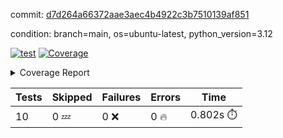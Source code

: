 commit: [d7d264a66372aae3aec4b4922c3b7510139af851](https://github.com/rcmdnk/inherit-docstring/tree/d7d264a66372aae3aec4b4922c3b7510139af851)

condition: branch=main, os=ubuntu-latest, python_version=3.12

[![test](https://github.com/rcmdnk/inherit-docstring/actions/workflows/test.yml/badge.svg)](https://github.com/rcmdnk/inherit-docstring/actions/runs/6793889106)
<a href="https://github.com/rcmdnk/inherit-docstring/blob/d7d264a66372aae3aec4b4922c3b7510139af851/README.md"><img alt="Coverage" src="https://img.shields.io/badge/Coverage-100%25-brightgreen.svg" /></a><details><summary>Coverage Report </summary><table><tr><th>File</th><th>Stmts</th><th>Miss</th><th>Cover</th></tr><tbody><tr><td><b>TOTAL</b></td><td><b>98</b></td><td><b>0</b></td><td><b>100%</b></td></tr></tbody></table></details>

| Tests | Skipped | Failures | Errors | Time |
| ----- | ------- | -------- | -------- | ------------------ |
| 10 | 0 :zzz: | 0 :x: | 0 :fire: | 0.802s :stopwatch: |

